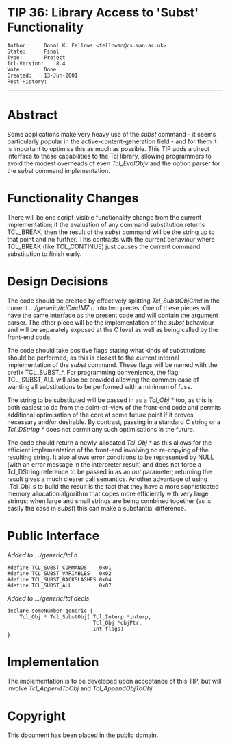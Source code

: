 # TIP 36: Library Access to 'Subst' Functionality
	Author:		Donal K. Fellows <fellowsd@cs.man.ac.uk>
	State:		Final
	Type:		Project
	Tcl-Version:	8.4
	Vote:		Done
	Created:	13-Jun-2001
	Post-History:	
-----

# Abstract

Some applications make very heavy use of the _subst_ command - it
seems particularly popular in the active-content-generation field -
and for them it is important to optimise this as much as possible.
This TIP adds a direct interface to these capabilities to the Tcl
library, allowing programmers to avoid the modest overheads of even
_Tcl\_EvalObjv_ and the option parser for the _subst_ command
implementation.

# Functionality Changes

There will be one script-visible functionality change from the current
implementation; if the evaluation of any command substitution returns
TCL\_BREAK, then the result of the _subst_ command will be the string
up to that point and no further.  This contrasts with the current
behaviour where TCL\_BREAK \(like TCL\_CONTINUE\) just causes the current
command substitution to finish early.

# Design Decisions

The code should be created by effectively splitting
_Tcl\_SubstObjCmd_ in the current _.../generic/tclCmdMZ.c_ into two
pieces.  One of these pieces will have the same interface as the
present code and will contain the argument parser.  The other piece
will be the implementation of the _subst_ behaviour and will be
separately exposed at the C level as well as being called by the
front-end code.

The code should take positive flags stating what kinds of
substitutions should be performed, as this is closest to the current
internal implementation of the _subst_ command.  These flags will be
named with the prefix TCL\_SUBST\_\*.  For programming convenience, the
flag TCL\_SUBST\_ALL will also be provided allowing the common case of
wanting all substitutions to be performed with a minimum of fuss.

The string to be substituted will be passed in as a _Tcl\_Obj \*_ too,
as this is both easiest to do from the point-of-view of the front-end
code and permits additional optimisation of the core at some future
point if it proves necessary and/or desirable.  By contrast, passing
in a standard C string or a _Tcl\_DString \*_ does not permit any such
optimisations in the future.

The code should return a newly-allocated _Tcl\_Obj \*_ as this allows
for the efficient implementation of the front-end involving no
re-copying of the resulting string.  It also allows error conditions
to be represented by NULL \(with an error message in the interpreter
result\) and does not force a Tcl\_DString reference to be passed in as
an _out_ parameter; returning the result gives a much clearer call
semantics.  Another advantage of using _Tcl\_Obj_s to build the
result is the fact that they have a more sophisticated memory
allocation algorithm that copes more efficiently with very large
strings; when large and small strings are being combined together \(as
is easily the case in _subst_\) this can make a substantial
difference.

# Public Interface

_Added to .../generic/tcl.h_

	#define TCL_SUBST_COMMANDS    0x01
	#define TCL_SUBST_VARIABLES   0x02
	#define TCL_SUBST_BACKSLASHES 0x04
	#define TCL_SUBST_ALL         0x07

_Added to .../generic/tcl.decls_

	declare someNumber generic {
	    Tcl_Obj * Tcl_SubstObj( Tcl_Interp *interp,
	                            Tcl_Obj *objPtr,
	                            int flags)
	}

# Implementation

The implementation is to be developed upon acceptance of this TIP, but
will involve _Tcl\_AppendToObj_ and _Tcl\_AppendObjToObj_.

# Copyright

This document has been placed in the public domain.


